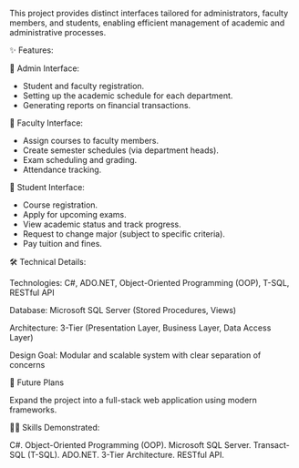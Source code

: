 This project provides distinct interfaces tailored for administrators, faculty members, and students, enabling efficient management of academic and administrative processes.

✨ Features:

🔹 Admin Interface:

- Student and faculty registration.
- Setting up the academic schedule for each department.
- Generating reports on financial transactions.

🔹 Faculty Interface:

- Assign courses to faculty members.
- Create semester schedules (via department heads).
- Exam scheduling and grading.
- Attendance tracking.

🔹 Student Interface:

- Course registration.
- Apply for upcoming exams.
- View academic status and track progress.
- Request to change major (subject to specific criteria).
- Pay tuition and fines.

🛠️ Technical Details:

Technologies: C#, ADO.NET, Object-Oriented Programming (OOP), T-SQL, RESTful API

Database: Microsoft SQL Server (Stored Procedures, Views)

Architecture: 3-Tier (Presentation Layer, Business Layer, Data Access Layer)

Design Goal: Modular and scalable system with clear separation of concerns

🚀 Future Plans

Expand the project into a full-stack web application using modern frameworks.

🧑‍💻 Skills Demonstrated:

C#.
Object-Oriented Programming (OOP).
Microsoft SQL Server.
Transact-SQL (T-SQL).
ADO.NET.
3-Tier Architecture.
RESTful API.
